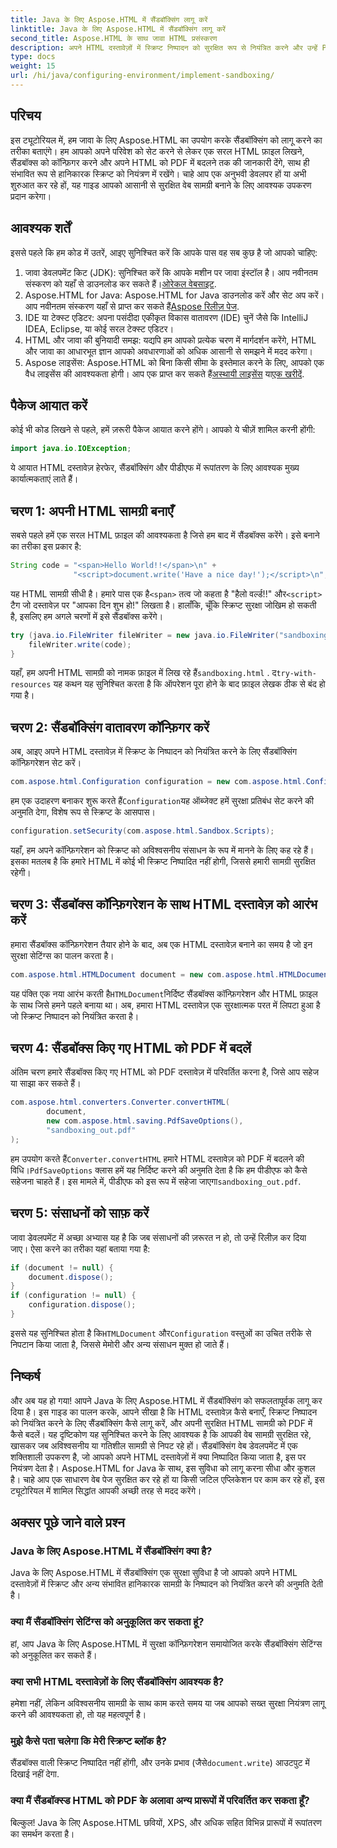 ```yaml
---
title: Java के लिए Aspose.HTML में सैंडबॉक्सिंग लागू करें
linktitle: Java के लिए Aspose.HTML में सैंडबॉक्सिंग लागू करें
second_title: Aspose.HTML के साथ जावा HTML प्रसंस्करण
description: अपने HTML दस्तावेज़ों में स्क्रिप्ट निष्पादन को सुरक्षित रूप से नियंत्रित करने और उन्हें PDF में परिवर्तित करने के लिए Java के लिए Aspose.HTML में सैंडबॉक्सिंग को लागू करना सीखें।
type: docs
weight: 15
url: /hi/java/configuring-environment/implement-sandboxing/
---
```

## परिचय
इस ट्यूटोरियल में, हम जावा के लिए Aspose.HTML का उपयोग करके सैंडबॉक्सिंग को लागू करने का तरीका बताएंगे। हम आपको अपने परिवेश को सेट करने से लेकर एक सरल HTML फ़ाइल लिखने, सैंडबॉक्स को कॉन्फ़िगर करने और अपने HTML को PDF में बदलने तक की जानकारी देंगे, साथ ही संभावित रूप से हानिकारक स्क्रिप्ट को नियंत्रण में रखेंगे। चाहे आप एक अनुभवी डेवलपर हों या अभी शुरुआत कर रहे हों, यह गाइड आपको आसानी से सुरक्षित वेब सामग्री बनाने के लिए आवश्यक उपकरण प्रदान करेगा।
## आवश्यक शर्तें
इससे पहले कि हम कोड में उतरें, आइए सुनिश्चित करें कि आपके पास वह सब कुछ है जो आपको चाहिए:
1.  जावा डेवलपमेंट किट (JDK): सुनिश्चित करें कि आपके मशीन पर जावा इंस्टॉल है। आप नवीनतम संस्करण को यहाँ से डाउनलोड कर सकते हैं।[ओरेकल वेबसाइट](https://www.oracle.com/java/technologies/javase-downloads.html).
2.  Aspose.HTML for Java: Aspose.HTML for Java डाउनलोड करें और सेट अप करें। आप नवीनतम संस्करण यहाँ से प्राप्त कर सकते हैं[Aspose रिलीज़ पेज](https://releases.aspose.com/html/java/).
3. IDE या टेक्स्ट एडिटर: अपना पसंदीदा एकीकृत विकास वातावरण (IDE) चुनें जैसे कि IntelliJ IDEA, Eclipse, या कोई सरल टेक्स्ट एडिटर।
4. HTML और जावा की बुनियादी समझ: यद्यपि हम आपको प्रत्येक चरण में मार्गदर्शन करेंगे, HTML और जावा का आधारभूत ज्ञान आपको अवधारणाओं को अधिक आसानी से समझने में मदद करेगा।
5.  Aspose लाइसेंस: Aspose.HTML को बिना किसी सीमा के इस्तेमाल करने के लिए, आपको एक वैध लाइसेंस की आवश्यकता होगी। आप एक प्राप्त कर सकते हैं[अस्थायी लाइसेंस](https://purchase.aspose.com/temporary-license/) या[एक खरीदें](https://purchase.aspose.com/buy).

## पैकेज आयात करें
कोई भी कोड लिखने से पहले, हमें ज़रूरी पैकेज आयात करने होंगे। आपको ये चीज़ें शामिल करनी होंगी:
```java
import java.io.IOException;
```
ये आयात HTML दस्तावेज़ हेरफेर, सैंडबॉक्सिंग और पीडीएफ में रूपांतरण के लिए आवश्यक मुख्य कार्यात्मकताएं लाते हैं।

## चरण 1: अपनी HTML सामग्री बनाएँ
सबसे पहले हमें एक सरल HTML फ़ाइल की आवश्यकता है जिसे हम बाद में सैंडबॉक्स करेंगे। इसे बनाने का तरीका इस प्रकार है:
```java
String code = "<span>Hello World!!</span>\n" +
              "<script>document.write('Have a nice day!');</script>\n";
```
 यह HTML सामग्री सीधी है। हमारे पास एक है`<span>` तत्व जो कहता है "हैलो वर्ल्ड!!" और`<script>` टैग जो दस्तावेज़ पर "आपका दिन शुभ हो!" लिखता है। हालाँकि, चूँकि स्क्रिप्ट सुरक्षा जोखिम हो सकती है, इसलिए हम अगले चरणों में इसे सैंडबॉक्स करेंगे।
```java
try (java.io.FileWriter fileWriter = new java.io.FileWriter("sandboxing.html")) {
    fileWriter.write(code);
}
```
यहाँ, हम अपनी HTML सामग्री को नामक फ़ाइल में लिख रहे हैं`sandboxing.html` . द`try-with-resources` यह कथन यह सुनिश्चित करता है कि ऑपरेशन पूरा होने के बाद फ़ाइल लेखक ठीक से बंद हो गया है।
## चरण 2: सैंडबॉक्सिंग वातावरण कॉन्फ़िगर करें
अब, आइए अपने HTML दस्तावेज़ में स्क्रिप्ट के निष्पादन को नियंत्रित करने के लिए सैंडबॉक्सिंग कॉन्फ़िगरेशन सेट करें।
```java
com.aspose.html.Configuration configuration = new com.aspose.html.Configuration();
```
 हम एक उदाहरण बनाकर शुरू करते हैं`Configuration`यह ऑब्जेक्ट हमें सुरक्षा प्रतिबंध सेट करने की अनुमति देगा, विशेष रूप से स्क्रिप्ट के आसपास।
```java
configuration.setSecurity(com.aspose.html.Sandbox.Scripts);
```
यहाँ, हम अपने कॉन्फ़िगरेशन को स्क्रिप्ट को अविश्वसनीय संसाधन के रूप में मानने के लिए कह रहे हैं। इसका मतलब है कि हमारे HTML में कोई भी स्क्रिप्ट निष्पादित नहीं होगी, जिससे हमारी सामग्री सुरक्षित रहेगी।
## चरण 3: सैंडबॉक्स कॉन्फ़िगरेशन के साथ HTML दस्तावेज़ को आरंभ करें
हमारा सैंडबॉक्स कॉन्फ़िगरेशन तैयार होने के बाद, अब एक HTML दस्तावेज़ बनाने का समय है जो इन सुरक्षा सेटिंग्स का पालन करता है।
```java
com.aspose.html.HTMLDocument document = new com.aspose.html.HTMLDocument("sandboxing.html", configuration);
```
 यह पंक्ति एक नया आरंभ करती है`HTMLDocument`निर्दिष्ट सैंडबॉक्स कॉन्फ़िगरेशन और HTML फ़ाइल के साथ जिसे हमने पहले बनाया था। अब, हमारा HTML दस्तावेज़ एक सुरक्षात्मक परत में लिपटा हुआ है जो स्क्रिप्ट निष्पादन को नियंत्रित करता है।
## चरण 4: सैंडबॉक्स किए गए HTML को PDF में बदलें
अंतिम चरण हमारे सैंडबॉक्स किए गए HTML को PDF दस्तावेज़ में परिवर्तित करना है, जिसे आप सहेज या साझा कर सकते हैं।
```java
com.aspose.html.converters.Converter.convertHTML(
        document,
        new com.aspose.html.saving.PdfSaveOptions(),
        "sandboxing_out.pdf"
);
```
 हम उपयोग करते हैं`Converter.convertHTML` हमारे HTML दस्तावेज़ को PDF में बदलने की विधि।`PdfSaveOptions` क्लास हमें यह निर्दिष्ट करने की अनुमति देता है कि हम पीडीएफ को कैसे सहेजना चाहते हैं। इस मामले में, पीडीएफ को इस रूप में सहेजा जाएगा`sandboxing_out.pdf`.
## चरण 5: संसाधनों को साफ़ करें
जावा डेवलपमेंट में अच्छा अभ्यास यह है कि जब संसाधनों की ज़रूरत न हो, तो उन्हें रिलीज़ कर दिया जाए। ऐसा करने का तरीका यहां बताया गया है:
```java
if (document != null) {
    document.dispose();
}
if (configuration != null) {
    configuration.dispose();
}
```
 इससे यह सुनिश्चित होता है कि`HTMLDocument` और`Configuration` वस्तुओं का उचित तरीके से निपटान किया जाता है, जिससे मेमोरी और अन्य संसाधन मुक्त हो जाते हैं।

## निष्कर्ष
और अब यह हो गया! आपने Java के लिए Aspose.HTML में सैंडबॉक्सिंग को सफलतापूर्वक लागू कर दिया है। इस गाइड का पालन करके, आपने सीखा है कि HTML दस्तावेज़ कैसे बनाएँ, स्क्रिप्ट निष्पादन को नियंत्रित करने के लिए सैंडबॉक्सिंग कैसे लागू करें, और अपनी सुरक्षित HTML सामग्री को PDF में कैसे बदलें। यह दृष्टिकोण यह सुनिश्चित करने के लिए आवश्यक है कि आपकी वेब सामग्री सुरक्षित रहे, खासकर जब अविश्वसनीय या गतिशील सामग्री से निपट रहे हों।
सैंडबॉक्सिंग वेब डेवलपमेंट में एक शक्तिशाली उपकरण है, जो आपको अपने HTML दस्तावेज़ों में क्या निष्पादित किया जाता है, इस पर नियंत्रण देता है। Aspose.HTML for Java के साथ, इस सुविधा को लागू करना सीधा और कुशल है। चाहे आप एक साधारण वेब पेज सुरक्षित कर रहे हों या किसी जटिल एप्लिकेशन पर काम कर रहे हों, इस ट्यूटोरियल में शामिल सिद्धांत आपकी अच्छी तरह से मदद करेंगे।
## अक्सर पूछे जाने वाले प्रश्न
### Java के लिए Aspose.HTML में सैंडबॉक्सिंग क्या है?
Java के लिए Aspose.HTML में सैंडबॉक्सिंग एक सुरक्षा सुविधा है जो आपको अपने HTML दस्तावेज़ों में स्क्रिप्ट और अन्य संभावित हानिकारक सामग्री के निष्पादन को नियंत्रित करने की अनुमति देती है।
### क्या मैं सैंडबॉक्सिंग सेटिंग्स को अनुकूलित कर सकता हूं?
हां, आप Java के लिए Aspose.HTML में सुरक्षा कॉन्फ़िगरेशन समायोजित करके सैंडबॉक्सिंग सेटिंग्स को अनुकूलित कर सकते हैं।
### क्या सभी HTML दस्तावेज़ों के लिए सैंडबॉक्सिंग आवश्यक है?
हमेशा नहीं, लेकिन अविश्वसनीय सामग्री के साथ काम करते समय या जब आपको सख्त सुरक्षा नियंत्रण लागू करने की आवश्यकता हो, तो यह महत्वपूर्ण है।
### मुझे कैसे पता चलेगा कि मेरी स्क्रिप्ट ब्लॉक है?
 सैंडबॉक्स वाली स्क्रिप्ट निष्पादित नहीं होंगी, और उनके प्रभाव (जैसे`document.write`) आउटपुट में दिखाई नहीं देगा.
### क्या मैं सैंडबॉक्स्ड HTML को PDF के अलावा अन्य प्रारूपों में परिवर्तित कर सकता हूँ?
बिल्कुल! Java के लिए Aspose.HTML छवियों, XPS, और अधिक सहित विभिन्न प्रारूपों में रूपांतरण का समर्थन करता है।